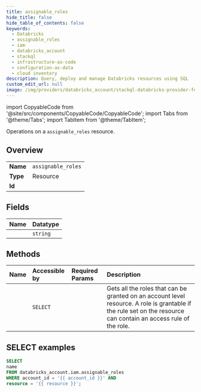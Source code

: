 ```yaml
---
title: assignable_roles
hide_title: false
hide_table_of_contents: false
keywords:
  - Databricks
  - assignable_roles
  - iam
  - databricks_account
  - stackql
  - infrastructure-as-code
  - configuration-as-data
  - cloud inventory
description: Query, deploy and manage Databricks resources using SQL
custom_edit_url: null
image: /img/providers/databricks_account/stackql-databricks-provider-featured-image.png
---
```


import CopyableCode from '@site/src/components/CopyableCode/CopyableCode';
import Tabs from '@theme/Tabs';
import TabItem from '@theme/TabItem';

Operations on a <code>assignable_roles</code> resource.  

## Overview
<table><tbody>
<tr><td><b>Name</b></td><td><code>assignable_roles</code></td></tr>
<tr><td><b>Type</b></td><td>Resource</td></tr>
<tr><td><b>Id</b></td><td><CopyableCode code="databricks_account.iam.assignable_roles" /></td></tr>
</tbody></table>

## Fields
| Name | Datatype |
|:-----|:---------|
| <CopyableCode code="name" /> | `string` |

## Methods
| Name | Accessible by | Required Params | Description |
|:-----|:--------------|:----------------|:------------|
| <CopyableCode code="getassignablerolesforresource" /> | `SELECT` | <CopyableCode code="account_id, resource" /> | Gets all the roles that can be granted on an account level resource. A role is grantable if the rule set on the resource can contain an access rule of the role. |

## SELECT examples

```sql
SELECT
name
FROM databricks_account.iam.assignable_roles
WHERE account_id = '{{ account_id }}' AND
resource = '{{ resource }}';
```
